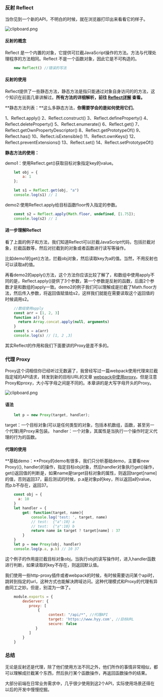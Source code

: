 ### 反射 Reflect

当你见到一个新的API，不明白的时候，就在浏览器打印出来看看它的样子。

![clipboard.png](https://segmentfault.com/img/bVR5HF?w=1722&h=560)

#### 反射的概念

Reflect 是一个内置的对象，它提供可拦截JavaScript操作的方法。方法与代理处理程序的方法相同。Reflect 不是一个函数对象，因此它是不可构造的。

```javascript
    new Reflect() //错误的写法
```

#### 反射的使用

Reflect提供了一些静态方法，静态方法是指只能通过对象自身访问的的方法，这个知识在前面几章讲解过。**所有方法的详细解析，前往 [Reflect详解][1] 查看。**

**静态方法列表：**这么多静态方法，**你需要学会的是如何使用它们**。

1、Reflect.apply()
2、Reflect.construct()
3、Reflect.defineProperty()
4、Reflect.deleteProperty()
5、Reflect.enumerate()
6、Reflect.get()
7、Reflect.getOwnPropertyDescriptor()
8、Reflect.getPrototypeOf()
9、Reflect.has()
10、Reflect.isExtensible()
11、Reflect.ownKeys()
12、Reflect.preventExtensions()
13、Reflect.set()
14、Reflect.setPrototypeOf()

**静态方法的使用：**

demo1：使用Reflect.get()获取目标对象指定key的value。
```javascript
    let obj = {
        a: 1
    };
    
    let s1 = Reflect.get(obj, "a")
    console.log(s1) // 1
```
demo2:使用Reflect.apply给目标函数floor传入指定的参数。
```javascript
    const s2 = Reflect.apply(Math.floor, undefined, [1.75]); 
    console.log(s2) // 1
```
#### 进一步理解Reflect

看了上面的例子和方法，我们知道Reflect可以拦截JavaScript代码，包括拦截对象，拦截函数等，然后对拦截到的对象或者函数进行读写等操作。

比如demo1的get()方法，拦截obj对象，然后读取key为a的值。当然，不用反射也可以读取a的值。

再看demo2的apply()方法，这个方法你应该比较了解了，和数组中使用apply不同的是，Reflect.apply()提供了3个参数，第一个参数是反射的函数，后面2个参数才是和数组的apply一致。demo2的例子我们可以理解成是拦截了Math.floor方法，然后传入参数，将返回值赋值给s2，这样我们就能在需要读取这个返回值的时候调用s2。
```javascript
    //数组使用apply
    const arr = [1, 2, 3]
    function a() {
      return Array.concat.apply(null, arguments)
    }
    const s = a(arr)
    console.log(s) // [1, 2 ,3]
```

其实Reflect的作用和我们下面要讲的Proxy是差不多的。

### 代理 Proxy

Proxy这个词相信你已经听过无数遍了，我曾经写过一篇webpack使用代理来拦截指定域的API请求，转发到新的目标URL的文章 [webpack中使用proxy][2]。但是注意Proxy和proxy，大小写字母之间是不同的。本章讲的是大写字母开头的Proxy。

![clipboard.png](https://segmentfault.com/img/bVR5W5?w=710&h=182)

#### 语法
```javascript
    let p = new Proxy(target, handler);
```  
target：一个目标对象(可以是任何类型的对象，包括本机数组，函数，甚至另一个代理)用Proxy来包装。
handler：一个对象，其属性是当执行一个操作时定义代理的行为的函数。

#### 代理的使用

**基础demo：**Proxy的demo有很多，我们只分析基础demo，主要看new Proxy({}, handler)的操作，指定目标obj对象，然后handler对象执行get()操作，get()返回值的判断是，如果name是target目标对象的属性，则返回target[name]的值，否则返回37，最后测试的时候，p.a是对象p的key，所以返回a的value，而p.b不存在，返回37。
```javascript
    const obj = {
      a: 10
    }
    let handler = {
        get: function(target, name){
            console.log('test: ', target, name)
            // test:  {"a":10} a
            // test:  {"a":10} b
            return name in target ? target[name] : 37
        }
    }
    let p = new Proxy(obj, handler)
    console.log(p.a, p.b) // 10 37
 ```   
这个例子的作用是拦截目标对象obj，当执行obj的读写操作时，进入handler函数进行判断，如果读取的key不存在，则返回默认值。

我们使用一些http-proxy插件或者webpack的时候，有时候需要访问某个api时，跳转到指定的url，这种方式也能解决跨域访问。这种代理模式和Proxy的代理有异曲同工之妙。但是，别混为一体了。
```javascript
    module.exports = {
        devServer: {
           proxy: [
               {
                    context: "/api/*", //代理API
                    target: 'https://www.hyy.com', //目标URL
                    secure: false
              }
           ]
        }
    }
```
### 总结

无论是反射还是代理，除了他们使用方法不同之外，他们所作的事情非常相似，都可以理解成拦截某个东西，然后执行某个函数操作，再返回函数操作的结果。

大部分前端在日常业务需求中，几乎很少使用到这2个API，实际使用场景还得在以后的开发中慢慢挖掘。


  [1]: https://developer.mozilla.org/zh-CN/docs/Web/JavaScript/Reference/Global_Objects/Reflect
  [2]: https://segmentfault.com/a/1190000008635891
  [3]: https://segmentfault.com/a/1190000010199272